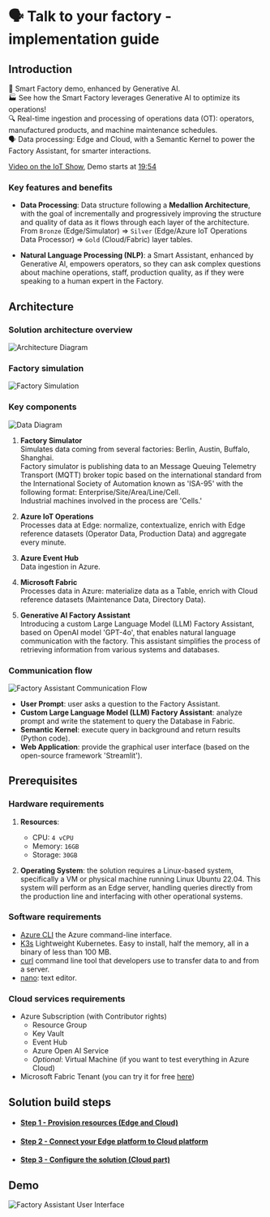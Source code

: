 # 🗣️ Talk to your factory - implementation guide

## Introduction
🤖 Smart Factory demo, enhanced by Generative AI.  
🏭 See how the Smart Factory leverages Generative AI to optimize its operations!  
🔍 Real-time ingestion and processing of operations data (OT): operators, manufactured products, and machine maintenance schedules.  
🗣️ Data processing: Edge and Cloud, with a Semantic Kernel to power the Factory Assistant, for smarter interactions.  

[Video on the IoT Show](https://youtu.be/-AxWwJU_G_U?feature=shared), Demo starts at [19:54](https://youtu.be/-AxWwJU_G_U?feature=shared&t=1194)

### Key features and benefits

- **Data Processing**: Data structure following a **Medallion Architecture**, with the goal of incrementally and progressively improving the structure and quality of data as it flows through each layer of the architecture.  
From `Bronze` (Edge/Simulator) ⇒ `Silver` (Edge/Azure IoT Operations Data Processor) ⇒ `Gold` (Cloud/Fabric) layer tables.

- **Natural Language Processing (NLP)**: a Smart Assistant, enhanced by Generative AI, empowers operators, so they can ask complex questions about machine operations, staff, production quality, as if they were speaking to a human expert in the Factory.

## Architecture

### Solution architecture overview

![Architecture Diagram](./artifacts/media/architecture-overview.png "Solution Overview")

### Factory simulation

![Factory Simulation](./artifacts/media/simulation.png "Factory Simulation")

### Key components

![Data Diagram](./artifacts/media/key-components.png "Data Diagram")

1. **Factory Simulator**  
    Simulates data coming from several factories: Berlin, Austin, Buffalo, Shanghai.  
    Factory simulator is publishing data to an Message Queuing Telemetry Transport (MQTT) broker topic based on the international standard from the International Society of Automation known as 'ISA-95' with the following format: Enterprise/Site/Area/Line/Cell.  
    Industrial machines involved in the process are 'Cells.'  

2. **Azure IoT Operations**  
    Processes data at Edge: normalize, contextualize, enrich with Edge reference datasets (Operator Data, Production Data) and aggregate every minute.

3. **Azure Event Hub**  
    Data ingestion in Azure.     
    
4. **Microsoft Fabric**  
    Processes data in Azure: materialize data as a Table, enrich with Cloud reference datasets (Maintenance Data, Directory Data).

5. **Generative AI Factory Assistant**  
    Introducing a custom Large Language Model (LLM) Factory Assistant, based on OpenAI model 'GPT-4o', that enables natural language communication with the factory. This assistant simplifies the process of retrieving information from various systems and databases.

### Communication flow

![Factory Assistant Communication Flow](./artifacts/media/factory-assistant-communication-flow.png "Factory Assistant Communication Flow")

- **User Prompt**: user asks a question to the Factory Assistant.
- **Custom Large Language Model (LLM) Factory Assistant**: analyze prompt and write the statement to query the Database in Fabric.
- **Semantic Kernel**: execute query in background and return results (Python code).
- **Web Application**: provide the graphical user interface (based on the open-source framework 'Streamlit').

## Prerequisites

### Hardware requirements

1. **Resources**: 
    - CPU: `4 vCPU`
    - Memory: `16GB`
    - Storage: `30GB`

2. **Operating System**: the solution requires a Linux-based system, specifically a VM or physical machine running Linux Ubuntu 22.04. This system will perform as an Edge server, handling queries directly from the production line and interfacing with other operational systems.

### Software requirements

 - [Azure CLI](https://learn.microsoft.com/en-us/cli/azure/) the Azure command-line interface.
 - [K3s](https://k3s.io/) Lightweight Kubernetes. Easy to install, half the memory, all in a binary of less than 100 MB.
 - [curl](https://curl.se/) command line tool that developers use to transfer data to and from a server.
 - [nano](https://www.nano-editor.org/): text editor.

### Cloud services requirements

 - Azure Subscription (with Contributor rights)
    - Resource Group
    - Key Vault
    - Event Hub
    - Azure Open AI Service
    - _Optional_: Virtual Machine (if you want to test everything in Azure Cloud)
 - Microsoft Fabric Tenant (you can try it for free [here](https://www.microsoft.com/en-us/microsoft-fabric/getting-started?msockid=27cd43526f4e6b2a1fa857d06e486a3c))

## Solution build steps

- #### [Step 1 - Provision resources (Edge and Cloud)](./INSTALL-1.md)
- #### [Step 2 - Connect your Edge platform to Cloud platform](./INSTALL-2.md)
- #### [Step 3 - Configure the solution (Cloud part)](./INSTALL-3.md)

## Demo

![Factory Assistant User Interface](./artifacts/media/factory-assistant-ui.png "Factory Assistant User Interface")